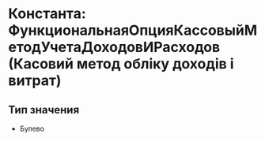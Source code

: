 ﻿# Константа: ФункциональнаяОпцияКассовыйМетодУчетаДоходовИРасходов (Касовий метод обліку доходів і витрат)

## Тип значения

- Булево

